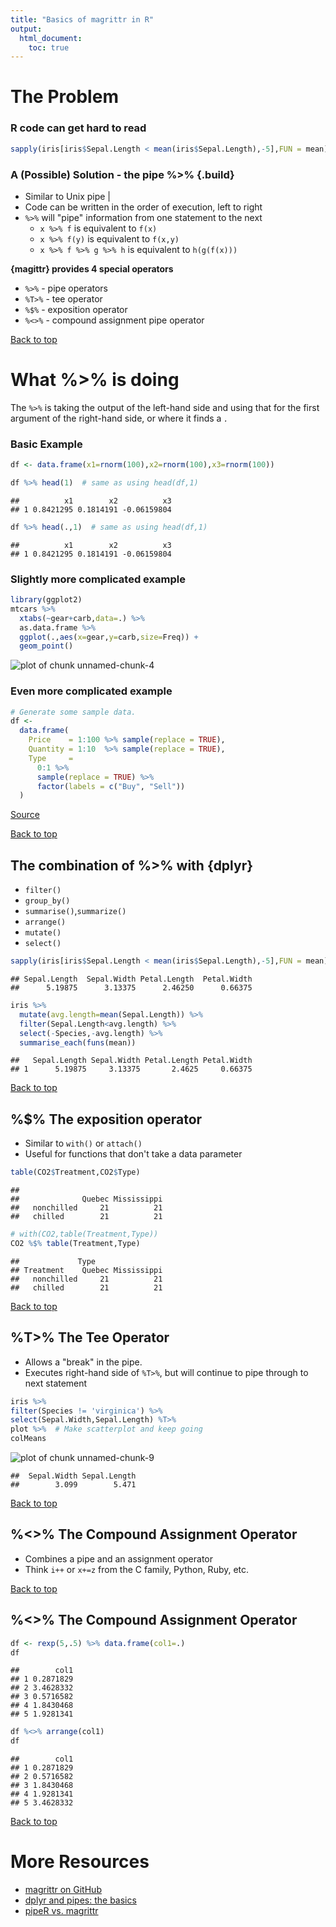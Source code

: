 ```yaml
---
title: "Basics of magrittr in R"
output:
  html_document:
    toc: true
---
```


# The Problem

### R code can get hard to read


```r
sapply(iris[iris$Sepal.Length < mean(iris$Sepal.Length),-5],FUN = mean)
```

### A (Possible) Solution - the pipe %>% {.build}

- Similar to Unix pipe |
- Code can be written in the order of execution, left to right
- `%>%` will "pipe" information from one statement to the next
  * `x %>% f` is equivalent to `f(x)`
  * `x %>% f(y)` is equivalent to `f(x,y)`
  * `x %>% f %>% g %>% h` is equivalent to `h(g(f(x)))`

<b>{magittr} provides 4 special operators</b>

- `%>%` - pipe operators
- `%T>%` - tee operator
- `%$%` - exposition operator
- `%<>%` - compound assignment pipe operator



<a href="#top">Back to top</a>

# What %>% is doing

The `%>%` is taking the output of the left-hand side and using that for
the first argument of the right-hand side, or where it finds a *`.`*

### Basic Example


```r
df <- data.frame(x1=rnorm(100),x2=rnorm(100),x3=rnorm(100))

df %>% head(1)  # same as using head(df,1)
```

```
##          x1        x2          x3
## 1 0.8421295 0.1814191 -0.06159804
```

```r
df %>% head(.,1)  # same as using head(df,1)
```

```
##          x1        x2          x3
## 1 0.8421295 0.1814191 -0.06159804
```

### Slightly more complicated example


```r
library(ggplot2)
mtcars %>%
  xtabs(~gear+carb,data=.) %>%
  as.data.frame %>%
  ggplot(.,aes(x=gear,y=carb,size=Freq)) +
  geom_point()
```

<img src="figure/unnamed-chunk-4-1.png" title="plot of chunk unnamed-chunk-4" alt="plot of chunk unnamed-chunk-4" style="display: block; margin: auto;" />






### Even more complicated example


```r
# Generate some sample data.
df <-
  data.frame(
    Price    = 1:100 %>% sample(replace = TRUE),
    Quantity = 1:10  %>% sample(replace = TRUE),
    Type     =
      0:1 %>%
      sample(replace = TRUE) %>%
      factor(labels = c("Buy", "Sell"))
  )
```
[Source](http://www.r-statistics.com/2014/08/simpler-r-coding-with-pipes-the-present-and-future-of-the-magrittr-package/)


<a href="#top">Back to top</a>




## The combination of %>% with {dplyr}

- `filter()`
- `group_by()`
- `summarise()`,`summarize()`
- `arrange()`
- `mutate()`
- `select()`



```r
sapply(iris[iris$Sepal.Length < mean(iris$Sepal.Length),-5],FUN = mean)
```

```
## Sepal.Length  Sepal.Width Petal.Length  Petal.Width 
##      5.19875      3.13375      2.46250      0.66375
```

```r
iris %>%
  mutate(avg.length=mean(Sepal.Length)) %>%
  filter(Sepal.Length<avg.length) %>%
  select(-Species,-avg.length) %>%
  summarise_each(funs(mean))
```

```
##   Sepal.Length Sepal.Width Petal.Length Petal.Width
## 1      5.19875     3.13375       2.4625     0.66375
```

<a href="#top">Back to top</a>

## %$% The exposition operator

- Similar to `with()` or `attach()`
- Useful for functions that don't take a data parameter


```r
table(CO2$Treatment,CO2$Type)
```

```
##             
##              Quebec Mississippi
##   nonchilled     21          21
##   chilled        21          21
```

```r
# with(CO2,table(Treatment,Type))
CO2 %$% table(Treatment,Type)
```

```
##             Type
## Treatment    Quebec Mississippi
##   nonchilled     21          21
##   chilled        21          21
```

<a href="#top">Back to top</a>

## %T>% The Tee Operator

- Allows a "break" in the pipe.
- Executes right-hand side of `%T>%`, but will continue to pipe through to next statement


```r
iris %>%
filter(Species != 'virginica') %>%
select(Sepal.Width,Sepal.Length) %T>%
plot %>%  # Make scatterplot and keep going
colMeans
```

![plot of chunk unnamed-chunk-9](figure/unnamed-chunk-9-1.png) 

```
##  Sepal.Width Sepal.Length 
##        3.099        5.471
```

<a href="#top">Back to top</a>

## %<>% The Compound Assignment Operator
- Combines a pipe and an assignment operator
- Think `i++` or `x+=z` from the C family, Python, Ruby, etc.

<a href="#top">Back to top</a>

## %<>% The Compound Assignment Operator

```r
df <- rexp(5,.5) %>% data.frame(col1=.)
df
```

```
##        col1
## 1 0.2871829
## 2 3.4628332
## 3 0.5716582
## 4 1.8430468
## 5 1.9281341
```

```r
df %<>% arrange(col1)
df
```

```
##        col1
## 1 0.2871829
## 2 0.5716582
## 3 1.8430468
## 4 1.9281341
## 5 3.4628332
```

<a href="#top">Back to top</a>

# More Resources
- [magrittr on GitHub](https://github.com/smbache/magrittr)
- [dplyr and pipes: the basics](http://seananderson.ca/2014/09/13/dplyr-intro.html)
- [pipeR vs. magrittr](http://renkun.me/blog/2014/08/08/difference-between-magrittr-and-pipeR.html)
